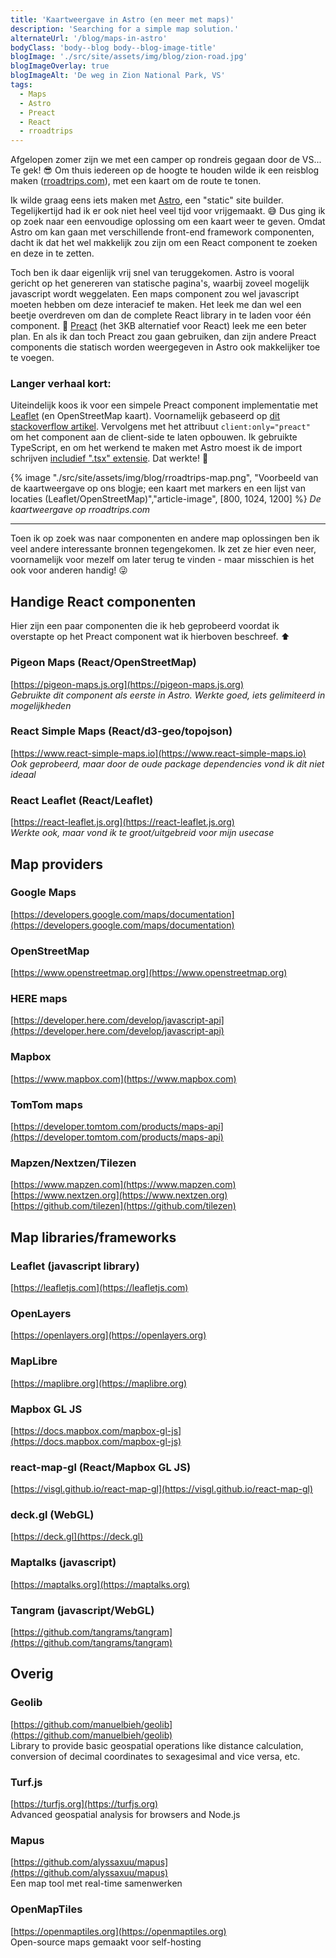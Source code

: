 ```yaml
---
title: 'Kaartweergave in Astro (en meer met maps)'
description: 'Searching for a simple map solution.'
alternateUrl: '/blog/maps-in-astro'
bodyClass: 'body--blog body--blog-image-title'
blogImage: './src/site/assets/img/blog/zion-road.jpg'
blogImageOverlay: true
blogImageAlt: 'De weg in Zion National Park, VS'
tags:
  - Maps
  - Astro
  - Preact
  - React
  - rroadtrips
---
```


Afgelopen zomer zijn we met een camper op rondreis gegaan door de VS... Te gek! 😎 Om thuis iedereen op de hoogte te houden wilde ik een reisblog maken ([rroadtrips.com](https://www.rroadtrips.com)), met een kaart om de route te tonen.

Ik wilde graag eens iets maken met [Astro](https://astro.build), een "static" site builder. Tegelijkertijd had ik er ook niet heel veel tijd voor vrijgemaakt. 😅 Dus ging ik op zoek naar een eenvoudige oplossing om een kaart weer te geven. Omdat Astro om kan gaan met verschillende front-end framework componenten, dacht ik dat het wel makkelijk zou zijn om een React component te zoeken en deze in te zetten.

Toch ben ik daar eigenlijk vrij snel van teruggekomen. Astro is vooral gericht op het genereren van statische pagina's, waarbij zoveel mogelijk javascript wordt weggelaten. Een maps component zou wel javascript moeten hebben om deze interacief te maken. Het leek me dan wel een beetje overdreven om dan de complete React library in te laden voor één component. 🤔 [Preact](https://preactjs.com) (het 3KB alternatief voor React) leek me een beter plan. En als ik dan toch Preact zou gaan gebruiken, dan zijn andere Preact components die statisch worden weergegeven in Astro ook makkelijker toe te voegen.

### Langer verhaal kort:

Uiteindelijk koos ik voor een simpele Preact component implementatie met [Leaflet](https://leafletjs.com) (en OpenStreetMap kaart). Voornamelijk gebaseerd op [dit stackoverflow artikel](https://stackoverflow.com/questions/70578136/leaflet-usage-in-preact-js). Vervolgens met het attribuut `client:only="preact"` om het component aan de client-side te laten opbouwen. Ik gebruikte TypeScript, en om het werkend te maken met Astro moest ik de import schrijven [includief ".tsx" extensie](https://twitter.com/robinbakker/status/1547685193682599939). Dat werkte! 🥳

{% image "./src/site/assets/img/blog/rroadtrips-map.png", "Voorbeeld van de kaartweergave op ons blogje; een kaart met markers en een lijst van locaties (Leaflet/OpenStreetMap)","article-image", [800, 1024, 1200] %}
_De kaartweergave op rroadtrips.com_

---

Toen ik op zoek was naar componenten en andere map oplossingen ben ik veel andere interessante bronnen tegengekomen. Ik zet ze hier even neer, voornamelijk voor mezelf om later terug te vinden - maar misschien is het ook voor anderen handig! 😜

## Handige React componenten

Hier zijn een paar componenten die ik heb geprobeerd voordat ik overstapte op het Preact component wat ik hierboven beschreef. ⬆️

### Pigeon Maps (React/OpenStreetMap)

[https://pigeon-maps.js.org](https://pigeon-maps.js.org)  
_Gebruikte dit component als eerste in Astro. Werkte goed, iets gelimiteerd in mogelijkheden_

### React Simple Maps (React/d3-geo/topojson)

[https://www.react-simple-maps.io](https://www.react-simple-maps.io)  
_Ook geprobeerd, maar door de oude package dependencies vond ik dit niet ideaal_

### React Leaflet (React/Leaflet)

[https://react-leaflet.js.org](https://react-leaflet.js.org)  
_Werkte ook, maar vond ik te groot/uitgebreid voor mijn usecase_

## Map providers

### Google Maps

[https://developers.google.com/maps/documentation](https://developers.google.com/maps/documentation)

### OpenStreetMap

[https://www.openstreetmap.org](https://www.openstreetmap.org)

### HERE maps

[https://developer.here.com/develop/javascript-api](https://developer.here.com/develop/javascript-api)

### Mapbox

[https://www.mapbox.com](https://www.mapbox.com)

### TomTom maps

[https://developer.tomtom.com/products/maps-api](https://developer.tomtom.com/products/maps-api)

### Mapzen/Nextzen/Tilezen

[https://www.mapzen.com](https://www.mapzen.com)  
[https://www.nextzen.org](https://www.nextzen.org)  
[https://github.com/tilezen](https://github.com/tilezen)

## Map libraries/frameworks

### Leaflet (javascript library)

[https://leafletjs.com](https://leafletjs.com)

### OpenLayers

[https://openlayers.org](https://openlayers.org)

### MapLibre

[https://maplibre.org](https://maplibre.org)

### Mapbox GL JS

[https://docs.mapbox.com/mapbox-gl-js](https://docs.mapbox.com/mapbox-gl-js)

### react-map-gl (React/Mapbox GL JS)

[https://visgl.github.io/react-map-gl](https://visgl.github.io/react-map-gl)

### deck.gl (WebGL)

[https://deck.gl](https://deck.gl)

### Maptalks (javascript)

[https://maptalks.org](https://maptalks.org)

### Tangram (javascript/WebGL)

[https://github.com/tangrams/tangram](https://github.com/tangrams/tangram)

## Overig

### Geolib

[https://github.com/manuelbieh/geolib](https://github.com/manuelbieh/geolib)  
Library to provide basic geospatial operations like distance calculation, conversion of decimal coordinates to sexagesimal and vice versa, etc.

### Turf.js

[https://turfjs.org](https://turfjs.org)  
Advanced geospatial analysis for browsers and Node.js

### Mapus

[https://github.com/alyssaxuu/mapus](https://github.com/alyssaxuu/mapus)  
Een map tool met real-time samenwerken

### OpenMapTiles

[https://openmaptiles.org](https://openmaptiles.org)  
Open-source maps gemaakt voor self-hosting
